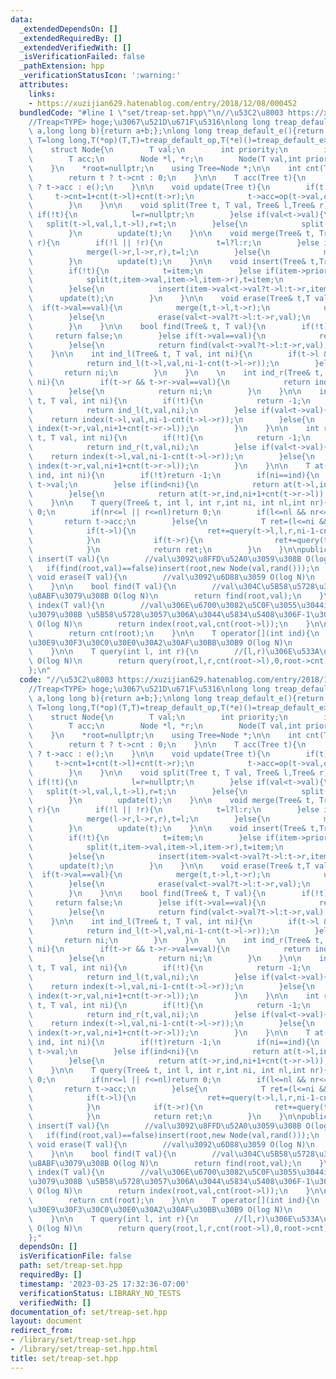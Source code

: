 ```yaml
---
data:
  _extendedDependsOn: []
  _extendedRequiredBy: []
  _extendedVerifiedWith: []
  _isVerificationFailed: false
  _pathExtension: hpp
  _verificationStatusIcon: ':warning:'
  attributes:
    links:
    - https://xuzijian629.hatenablog.com/entry/2018/12/08/000452
  bundledCode: "#line 1 \"set/treap-set.hpp\"\n//\u53C2\u8003 https://xuzijian629.hatenablog.com/entry/2018/12/08/000452\n\
    //Treap<TYPE> hoge;\u3067\u521D\u671F\u5316\nlong long treap_default_op(long long\
    \ a,long long b){return a+b;};\nlong long treap_default_e(){return 0;};\ntemplate<class\
    \ T=long long,T(*op)(T,T)=treap_default_op,T(*e)()=treap_default_e>\nclass Treap{\n\
    \    struct Node{\n        T val;\n        int priority;\n        int cnt=1;\n\
    \        T acc;\n        Node *l, *r;\n        Node(T val,int priority):val(val),priority(priority),acc(val),l(nullptr),r(nullptr){};\n\
    \    }\n    *root=nullptr;\n    using Tree=Node *;\n\n    int cnt(Tree t) {\n\
    \        return t ? t->cnt : 0;\n    }\n\n    T acc(Tree t){\n        return t\
    \ ? t->acc : e();\n    }\n\n    void update(Tree t){\n        if(t){\n       \
    \     t->cnt=1+cnt(t->l)+cnt(t->r);\n            t->acc=op(t->val,op(acc(t->l),acc(t->r)));\n\
    \        }\n    }\n\n    void split(Tree t, T val, Tree& l,Tree& r){\n       \
    \ if(!t){\n            l=r=nullptr;\n        }else if(val<t->val){\n         \
    \   split(t->l,val,l,t->l),r=t;\n        }else{\n            split(t->r,val,t->r,r),l=t;\n\
    \        }\n        update(t);\n    }\n\n    void merge(Tree& t, Tree l, Tree\
    \ r){\n        if(!l || !r){\n            t=l?l:r;\n        }else if(l->priority>r->priority){\n\
    \            merge(l->r,l->r,r),t=l;\n        }else{\n            merge(r->l,l,r->l),t=r;\n\
    \        }\n        update(t);\n    }\n\n    void insert(Tree& t,Tree item){\n\
    \        if(!t){\n            t=item;\n        }else if(item->priority>t->priority){\n\
    \            split(t,item->val,item->l,item->r),t=item;\n            update(t);\n\
    \        }else{\n            insert(item->val<t->val?t->l:t->r,item);\n      \
    \      update(t);\n        }\n    }\n\n    void erase(Tree& t,T val){\n      \
    \  if(t->val==val){\n            merge(t,t->l,t->r);\n            update(t);\n\
    \        }else{\n            erase(val<t->val?t->l:t->r,val);\n            update(t);\n\
    \        }\n    }\n\n    bool find(Tree& t, T val){\n        if(!t){\n       \
    \     return false;\n        }else if(t->val==val){\n            return true;\n\
    \        }else{\n            return find(val<t->val?t->l:t->r,val);\n        }\n\
    \    }\n\n    int ind_l(Tree& t, T val, int ni){\n        if(t->l && t->l->val==val){\n\
    \            return ind_l(t->l,val,ni-1-cnt(t->l->r));\n        }else{\n     \
    \       return ni;\n        }\n    }\n    \n    int ind_r(Tree& t, T val, int\
    \ ni){\n        if(t->r && t->r->val==val){\n            return ind_r(t->r,val,ni+1+cnt(t->r->l));\n\
    \        }else{\n            return ni;\n        }\n    }\n\n    int index(Tree&\
    \ t, T val, int ni){\n        if(!t){\n            return -1;\n        }else if(t->val==val){\n\
    \            return ind_l(t,val,ni);\n        }else if(val<t->val){\n        \
    \    return index(t->l,val,ni-1-cnt(t->l->r));\n        }else{\n            return\
    \ index(t->r,val,ni+1+cnt(t->r->l));\n        }\n    }\n\n    int rindex(Tree&\
    \ t, T val, int ni){\n        if(!t){\n            return -1;\n        }else if(t->val==val){\n\
    \            return ind_r(t,val,ni);\n        }else if(val<t->val){\n        \
    \    return index(t->l,val,ni-1-cnt(t->l->r));\n        }else{\n            return\
    \ index(t->r,val,ni+1+cnt(t->r->l));\n        }\n    }\n\n    T at(Tree& t, int\
    \ ind, int ni){\n        if(!t)return -1;\n        if(ni==ind){\n            return\
    \ t->val;\n        }else if(ind<ni){\n            return at(t->l,ind,ni-1-cnt(t->l->r));\n\
    \        }else{\n            return at(t->r,ind,ni+1+cnt(t->r->l));\n        }\n\
    \    }\n\n    T query(Tree& t, int l, int r,int ni, int nl,int nr){\n        if(!t)return\
    \ 0;\n        if(nr<=l || r<=nl)return 0;\n        if(l<=nl && nr<=r){\n     \
    \       return t->acc;\n        }else{\n            T ret=(l<=ni && ni<r)?t->val:0;\n\
    \            if(t->l){\n                ret+=query(t->l,l,r,ni-1-cnt(t->l->r),nl,nl+cnt(t->l));\n\
    \            }\n            if(t->r){\n                ret+=query(t->r,l,r,ni+1+cnt(t->r->l),nr-cnt(t->r),nr);\n\
    \            }\n            return ret;\n        }\n    }\n\npublic:\n    void\
    \ insert(T val){\n        //val\u3092\u8FFD\u52A0\u3059\u308B O(log N)\n     \
    \   if(find(root,val)==false)insert(root,new Node(val,rand()));\n    }\n\n   \
    \ void erase(T val){\n        //val\u3092\u6D88\u3059 O(log N)\n        erase(root,val);\n\
    \    }\n\n    bool find(T val){\n        //val\u304C\u5B58\u5728\u3059\u308B\u304B\
    \u8ABF\u3079\u308B O(log N)\n        return find(root,val);\n    }\n\n    int\
    \ index(T val){\n        //val\u306E\u6700\u3082\u5C0F\u3055\u3044index\u3092\u8ABF\
    \u3079\u308B \u5B58\u5728\u3057\u306A\u3044\u5834\u5408\u306F-1\u3092\u8FD4\u3059\
    \ O(log N)\n        return index(root,val,cnt(root->l));\n    }\n\n    int size(){\n\
    \        return cnt(root);\n    }\n\n    T operator[](int ind){\n        //index\u3067\
    \u30E9\u30F3\u30C0\u30E0\u30A2\u30AF\u30BB\u30B9 O(log N)\n        return at(root,ind,cnt(root->l));\n\
    \    }\n\n    T query(int l, int r){\n        //[l,r)\u306E\u533A\u9593\u548C\
    \ O(log N)\n        return query(root,l,r,cnt(root->l),0,root->cnt);\n    }\n\
    };\n"
  code: "//\u53C2\u8003 https://xuzijian629.hatenablog.com/entry/2018/12/08/000452\n\
    //Treap<TYPE> hoge;\u3067\u521D\u671F\u5316\nlong long treap_default_op(long long\
    \ a,long long b){return a+b;};\nlong long treap_default_e(){return 0;};\ntemplate<class\
    \ T=long long,T(*op)(T,T)=treap_default_op,T(*e)()=treap_default_e>\nclass Treap{\n\
    \    struct Node{\n        T val;\n        int priority;\n        int cnt=1;\n\
    \        T acc;\n        Node *l, *r;\n        Node(T val,int priority):val(val),priority(priority),acc(val),l(nullptr),r(nullptr){};\n\
    \    }\n    *root=nullptr;\n    using Tree=Node *;\n\n    int cnt(Tree t) {\n\
    \        return t ? t->cnt : 0;\n    }\n\n    T acc(Tree t){\n        return t\
    \ ? t->acc : e();\n    }\n\n    void update(Tree t){\n        if(t){\n       \
    \     t->cnt=1+cnt(t->l)+cnt(t->r);\n            t->acc=op(t->val,op(acc(t->l),acc(t->r)));\n\
    \        }\n    }\n\n    void split(Tree t, T val, Tree& l,Tree& r){\n       \
    \ if(!t){\n            l=r=nullptr;\n        }else if(val<t->val){\n         \
    \   split(t->l,val,l,t->l),r=t;\n        }else{\n            split(t->r,val,t->r,r),l=t;\n\
    \        }\n        update(t);\n    }\n\n    void merge(Tree& t, Tree l, Tree\
    \ r){\n        if(!l || !r){\n            t=l?l:r;\n        }else if(l->priority>r->priority){\n\
    \            merge(l->r,l->r,r),t=l;\n        }else{\n            merge(r->l,l,r->l),t=r;\n\
    \        }\n        update(t);\n    }\n\n    void insert(Tree& t,Tree item){\n\
    \        if(!t){\n            t=item;\n        }else if(item->priority>t->priority){\n\
    \            split(t,item->val,item->l,item->r),t=item;\n            update(t);\n\
    \        }else{\n            insert(item->val<t->val?t->l:t->r,item);\n      \
    \      update(t);\n        }\n    }\n\n    void erase(Tree& t,T val){\n      \
    \  if(t->val==val){\n            merge(t,t->l,t->r);\n            update(t);\n\
    \        }else{\n            erase(val<t->val?t->l:t->r,val);\n            update(t);\n\
    \        }\n    }\n\n    bool find(Tree& t, T val){\n        if(!t){\n       \
    \     return false;\n        }else if(t->val==val){\n            return true;\n\
    \        }else{\n            return find(val<t->val?t->l:t->r,val);\n        }\n\
    \    }\n\n    int ind_l(Tree& t, T val, int ni){\n        if(t->l && t->l->val==val){\n\
    \            return ind_l(t->l,val,ni-1-cnt(t->l->r));\n        }else{\n     \
    \       return ni;\n        }\n    }\n    \n    int ind_r(Tree& t, T val, int\
    \ ni){\n        if(t->r && t->r->val==val){\n            return ind_r(t->r,val,ni+1+cnt(t->r->l));\n\
    \        }else{\n            return ni;\n        }\n    }\n\n    int index(Tree&\
    \ t, T val, int ni){\n        if(!t){\n            return -1;\n        }else if(t->val==val){\n\
    \            return ind_l(t,val,ni);\n        }else if(val<t->val){\n        \
    \    return index(t->l,val,ni-1-cnt(t->l->r));\n        }else{\n            return\
    \ index(t->r,val,ni+1+cnt(t->r->l));\n        }\n    }\n\n    int rindex(Tree&\
    \ t, T val, int ni){\n        if(!t){\n            return -1;\n        }else if(t->val==val){\n\
    \            return ind_r(t,val,ni);\n        }else if(val<t->val){\n        \
    \    return index(t->l,val,ni-1-cnt(t->l->r));\n        }else{\n            return\
    \ index(t->r,val,ni+1+cnt(t->r->l));\n        }\n    }\n\n    T at(Tree& t, int\
    \ ind, int ni){\n        if(!t)return -1;\n        if(ni==ind){\n            return\
    \ t->val;\n        }else if(ind<ni){\n            return at(t->l,ind,ni-1-cnt(t->l->r));\n\
    \        }else{\n            return at(t->r,ind,ni+1+cnt(t->r->l));\n        }\n\
    \    }\n\n    T query(Tree& t, int l, int r,int ni, int nl,int nr){\n        if(!t)return\
    \ 0;\n        if(nr<=l || r<=nl)return 0;\n        if(l<=nl && nr<=r){\n     \
    \       return t->acc;\n        }else{\n            T ret=(l<=ni && ni<r)?t->val:0;\n\
    \            if(t->l){\n                ret+=query(t->l,l,r,ni-1-cnt(t->l->r),nl,nl+cnt(t->l));\n\
    \            }\n            if(t->r){\n                ret+=query(t->r,l,r,ni+1+cnt(t->r->l),nr-cnt(t->r),nr);\n\
    \            }\n            return ret;\n        }\n    }\n\npublic:\n    void\
    \ insert(T val){\n        //val\u3092\u8FFD\u52A0\u3059\u308B O(log N)\n     \
    \   if(find(root,val)==false)insert(root,new Node(val,rand()));\n    }\n\n   \
    \ void erase(T val){\n        //val\u3092\u6D88\u3059 O(log N)\n        erase(root,val);\n\
    \    }\n\n    bool find(T val){\n        //val\u304C\u5B58\u5728\u3059\u308B\u304B\
    \u8ABF\u3079\u308B O(log N)\n        return find(root,val);\n    }\n\n    int\
    \ index(T val){\n        //val\u306E\u6700\u3082\u5C0F\u3055\u3044index\u3092\u8ABF\
    \u3079\u308B \u5B58\u5728\u3057\u306A\u3044\u5834\u5408\u306F-1\u3092\u8FD4\u3059\
    \ O(log N)\n        return index(root,val,cnt(root->l));\n    }\n\n    int size(){\n\
    \        return cnt(root);\n    }\n\n    T operator[](int ind){\n        //index\u3067\
    \u30E9\u30F3\u30C0\u30E0\u30A2\u30AF\u30BB\u30B9 O(log N)\n        return at(root,ind,cnt(root->l));\n\
    \    }\n\n    T query(int l, int r){\n        //[l,r)\u306E\u533A\u9593\u548C\
    \ O(log N)\n        return query(root,l,r,cnt(root->l),0,root->cnt);\n    }\n\
    };"
  dependsOn: []
  isVerificationFile: false
  path: set/treap-set.hpp
  requiredBy: []
  timestamp: '2023-03-25 17:32:36-07:00'
  verificationStatus: LIBRARY_NO_TESTS
  verifiedWith: []
documentation_of: set/treap-set.hpp
layout: document
redirect_from:
- /library/set/treap-set.hpp
- /library/set/treap-set.hpp.html
title: set/treap-set.hpp
---
```

